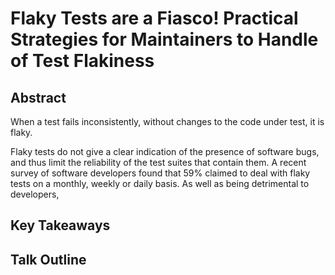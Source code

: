 # Flaky Tests are a Fiasco! Practical Strategies for Maintainers to Handle of Test Flakiness

## Abstract

When a test fails inconsistently, without changes to the code under test, it is
flaky.

Flaky tests do not give a clear indication of the presence
of software bugs, and thus limit the reliability of the test suites that contain
them. A recent survey of software developers found that 59% claimed to deal with
flaky tests on a monthly, weekly or daily basis. As well as being detrimental to
developers,

## Key Takeaways

## Talk Outline


